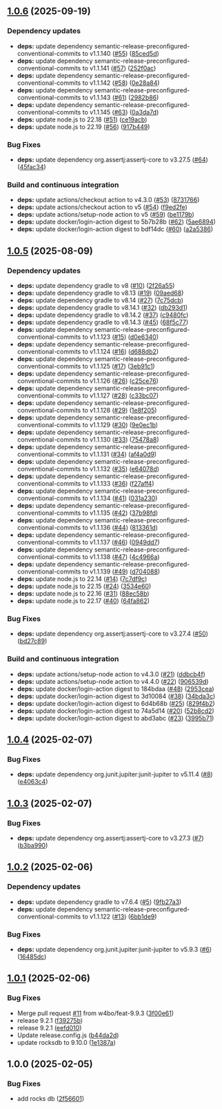 ## [1.0.6](https://github.com/w4bo/docker-rocksdb/compare/1.0.5...1.0.6) (2025-09-19)

### Dependency updates

* **deps:** update dependency semantic-release-preconfigured-conventional-commits to v1.1.140 ([#55](https://github.com/w4bo/docker-rocksdb/issues/55)) ([85ced5d](https://github.com/w4bo/docker-rocksdb/commit/85ced5d8465b0092663fceb9335ebc8e2c0231fe))
* **deps:** update dependency semantic-release-preconfigured-conventional-commits to v1.1.141 ([#57](https://github.com/w4bo/docker-rocksdb/issues/57)) ([252f0ac](https://github.com/w4bo/docker-rocksdb/commit/252f0acdefaae2853ffbf0314c0e442411f4a5b1))
* **deps:** update dependency semantic-release-preconfigured-conventional-commits to v1.1.142 ([#58](https://github.com/w4bo/docker-rocksdb/issues/58)) ([0e28a84](https://github.com/w4bo/docker-rocksdb/commit/0e28a8483d5b729505ff23652430a31b3c1357e5))
* **deps:** update dependency semantic-release-preconfigured-conventional-commits to v1.1.143 ([#61](https://github.com/w4bo/docker-rocksdb/issues/61)) ([2982b86](https://github.com/w4bo/docker-rocksdb/commit/2982b86579802bc8e42cd08fe812893a534f5ecf))
* **deps:** update dependency semantic-release-preconfigured-conventional-commits to v1.1.145 ([#63](https://github.com/w4bo/docker-rocksdb/issues/63)) ([0a3da7d](https://github.com/w4bo/docker-rocksdb/commit/0a3da7dce05ca814c7c8a02815822fc5e8a6478b))
* **deps:** update node.js to 22.18 ([#51](https://github.com/w4bo/docker-rocksdb/issues/51)) ([ce19acb](https://github.com/w4bo/docker-rocksdb/commit/ce19acb7d345eab7f2b8dbb8cb58e2d64c9ac358))
* **deps:** update node.js to 22.19 ([#56](https://github.com/w4bo/docker-rocksdb/issues/56)) ([917b449](https://github.com/w4bo/docker-rocksdb/commit/917b4492279fe09170539d2911d4a8c6dc6a1d27))

### Bug Fixes

* **deps:** update dependency org.assertj:assertj-core to v3.27.5 ([#64](https://github.com/w4bo/docker-rocksdb/issues/64)) ([45fac34](https://github.com/w4bo/docker-rocksdb/commit/45fac3468a400d44f7a06dd65818814894fc8fbc))

### Build and continuous integration

* **deps:** update actions/checkout action to v4.3.0 ([#53](https://github.com/w4bo/docker-rocksdb/issues/53)) ([8731766](https://github.com/w4bo/docker-rocksdb/commit/8731766522ac1c58b7c41e1ef17d6c2bf9567523))
* **deps:** update actions/checkout action to v5 ([#54](https://github.com/w4bo/docker-rocksdb/issues/54)) ([f9ed2fe](https://github.com/w4bo/docker-rocksdb/commit/f9ed2fe59010652aba2ac8848759305e376ba503))
* **deps:** update actions/setup-node action to v5 ([#59](https://github.com/w4bo/docker-rocksdb/issues/59)) ([be1179b](https://github.com/w4bo/docker-rocksdb/commit/be1179b340d5468d0ec61ce60f10025d09ca0906))
* **deps:** update docker/login-action digest to 5b7b28b ([#62](https://github.com/w4bo/docker-rocksdb/issues/62)) ([5ae6894](https://github.com/w4bo/docker-rocksdb/commit/5ae6894a6ca3cdac1c629767b474edb19bcb9a84))
* **deps:** update docker/login-action digest to bdf14dc ([#60](https://github.com/w4bo/docker-rocksdb/issues/60)) ([a2a5386](https://github.com/w4bo/docker-rocksdb/commit/a2a5386c047feda1765660e8453ec9c4d22cffce))

## [1.0.5](https://github.com/w4bo/docker-rocksdb/compare/1.0.4...1.0.5) (2025-08-09)

### Dependency updates

* **deps:** update dependency gradle to v8 ([#10](https://github.com/w4bo/docker-rocksdb/issues/10)) ([2f26a55](https://github.com/w4bo/docker-rocksdb/commit/2f26a555540f6f8ec0510acb46c707e89307311b))
* **deps:** update dependency gradle to v8.13 ([#19](https://github.com/w4bo/docker-rocksdb/issues/19)) ([09aed68](https://github.com/w4bo/docker-rocksdb/commit/09aed68f500c3b424790a7f5a4492377f4e7455a))
* **deps:** update dependency gradle to v8.14 ([#27](https://github.com/w4bo/docker-rocksdb/issues/27)) ([7c75dcb](https://github.com/w4bo/docker-rocksdb/commit/7c75dcb0804cfb1f992325fc96f211ad0a1355bc))
* **deps:** update dependency gradle to v8.14.1 ([#32](https://github.com/w4bo/docker-rocksdb/issues/32)) ([db293d1](https://github.com/w4bo/docker-rocksdb/commit/db293d15be7edd04f3da8d92de61180d4e603af9))
* **deps:** update dependency gradle to v8.14.2 ([#37](https://github.com/w4bo/docker-rocksdb/issues/37)) ([c9480fc](https://github.com/w4bo/docker-rocksdb/commit/c9480fc36d8777ec92a2789af98ac5a7ecd40254))
* **deps:** update dependency gradle to v8.14.3 ([#45](https://github.com/w4bo/docker-rocksdb/issues/45)) ([68f5c77](https://github.com/w4bo/docker-rocksdb/commit/68f5c773372dbc5e70a601a6fd8c899b3dc5f1db))
* **deps:** update dependency semantic-release-preconfigured-conventional-commits to v1.1.123 ([#15](https://github.com/w4bo/docker-rocksdb/issues/15)) ([d0e6340](https://github.com/w4bo/docker-rocksdb/commit/d0e6340d3ebe287f75503628c102bd78e5fb5a0f))
* **deps:** update dependency semantic-release-preconfigured-conventional-commits to v1.1.124 ([#16](https://github.com/w4bo/docker-rocksdb/issues/16)) ([d688db2](https://github.com/w4bo/docker-rocksdb/commit/d688db218d25eefbc9e3ffb426793f5c427683e5))
* **deps:** update dependency semantic-release-preconfigured-conventional-commits to v1.1.125 ([#17](https://github.com/w4bo/docker-rocksdb/issues/17)) ([3eb91c1](https://github.com/w4bo/docker-rocksdb/commit/3eb91c1082ebba7c9a1a2d816b6c96b32dc2a3d8))
* **deps:** update dependency semantic-release-preconfigured-conventional-commits to v1.1.126 ([#26](https://github.com/w4bo/docker-rocksdb/issues/26)) ([c25ce76](https://github.com/w4bo/docker-rocksdb/commit/c25ce765c427b3aa8bf7b7c241b91a6a1367962e))
* **deps:** update dependency semantic-release-preconfigured-conventional-commits to v1.1.127 ([#28](https://github.com/w4bo/docker-rocksdb/issues/28)) ([c33bc07](https://github.com/w4bo/docker-rocksdb/commit/c33bc07d03c336e213bba8708547caa651ce036d))
* **deps:** update dependency semantic-release-preconfigured-conventional-commits to v1.1.128 ([#29](https://github.com/w4bo/docker-rocksdb/issues/29)) ([1e8f205](https://github.com/w4bo/docker-rocksdb/commit/1e8f205a7f4c2629967a9021c41eb07bb74b6164))
* **deps:** update dependency semantic-release-preconfigured-conventional-commits to v1.1.129 ([#30](https://github.com/w4bo/docker-rocksdb/issues/30)) ([9e0ec1b](https://github.com/w4bo/docker-rocksdb/commit/9e0ec1b1638e317d8abc958dab6477afeb52975e))
* **deps:** update dependency semantic-release-preconfigured-conventional-commits to v1.1.130 ([#33](https://github.com/w4bo/docker-rocksdb/issues/33)) ([75478a8](https://github.com/w4bo/docker-rocksdb/commit/75478a805eb505ca2b59e05afccd9a350d853d94))
* **deps:** update dependency semantic-release-preconfigured-conventional-commits to v1.1.131 ([#34](https://github.com/w4bo/docker-rocksdb/issues/34)) ([af4a0d9](https://github.com/w4bo/docker-rocksdb/commit/af4a0d96d0998f633744eff082a076ec35900373))
* **deps:** update dependency semantic-release-preconfigured-conventional-commits to v1.1.132 ([#35](https://github.com/w4bo/docker-rocksdb/issues/35)) ([e64078d](https://github.com/w4bo/docker-rocksdb/commit/e64078d09a3b8e573dd9c88b014e7c9b18ed039d))
* **deps:** update dependency semantic-release-preconfigured-conventional-commits to v1.1.133 ([#36](https://github.com/w4bo/docker-rocksdb/issues/36)) ([f27aff4](https://github.com/w4bo/docker-rocksdb/commit/f27aff4539d50407f276020781abb506606244bb))
* **deps:** update dependency semantic-release-preconfigured-conventional-commits to v1.1.134 ([#41](https://github.com/w4bo/docker-rocksdb/issues/41)) ([031a230](https://github.com/w4bo/docker-rocksdb/commit/031a2301f26a551f5358031ea94418ea60ead8e0))
* **deps:** update dependency semantic-release-preconfigured-conventional-commits to v1.1.135 ([#42](https://github.com/w4bo/docker-rocksdb/issues/42)) ([37b98fd](https://github.com/w4bo/docker-rocksdb/commit/37b98fdf2a7449da8f49364288c7046a6a954d6c))
* **deps:** update dependency semantic-release-preconfigured-conventional-commits to v1.1.136 ([#44](https://github.com/w4bo/docker-rocksdb/issues/44)) ([813361d](https://github.com/w4bo/docker-rocksdb/commit/813361dd623a07c8a7f649e7664a776f86b1c6bf))
* **deps:** update dependency semantic-release-preconfigured-conventional-commits to v1.1.137 ([#46](https://github.com/w4bo/docker-rocksdb/issues/46)) ([0949dd7](https://github.com/w4bo/docker-rocksdb/commit/0949dd7e4a7c064fe913049bb6077fee9dc19171))
* **deps:** update dependency semantic-release-preconfigured-conventional-commits to v1.1.138 ([#47](https://github.com/w4bo/docker-rocksdb/issues/47)) ([4c4966a](https://github.com/w4bo/docker-rocksdb/commit/4c4966a3663a0f9f167898ca44f9ccb4af8f01ba))
* **deps:** update dependency semantic-release-preconfigured-conventional-commits to v1.1.139 ([#49](https://github.com/w4bo/docker-rocksdb/issues/49)) ([d704088](https://github.com/w4bo/docker-rocksdb/commit/d704088f77fe250a2adcbbcb433db760b417a247))
* **deps:** update node.js to 22.14 ([#14](https://github.com/w4bo/docker-rocksdb/issues/14)) ([7c7df9c](https://github.com/w4bo/docker-rocksdb/commit/7c7df9c6f50719fc2ef54e276378f2a9b1eabfe0))
* **deps:** update node.js to 22.15 ([#24](https://github.com/w4bo/docker-rocksdb/issues/24)) ([3534e60](https://github.com/w4bo/docker-rocksdb/commit/3534e603747d549e30b5859ab466b28d89896132))
* **deps:** update node.js to 22.16 ([#31](https://github.com/w4bo/docker-rocksdb/issues/31)) ([88ec58b](https://github.com/w4bo/docker-rocksdb/commit/88ec58b7dfa13f477db9b8776302638118656252))
* **deps:** update node.js to 22.17 ([#40](https://github.com/w4bo/docker-rocksdb/issues/40)) ([64fa862](https://github.com/w4bo/docker-rocksdb/commit/64fa862485f2a08892d9d038ff8116b1daee73ff))

### Bug Fixes

* **deps:** update dependency org.assertj:assertj-core to v3.27.4 ([#50](https://github.com/w4bo/docker-rocksdb/issues/50)) ([bd27c89](https://github.com/w4bo/docker-rocksdb/commit/bd27c89924dc0efa09276066a2e3b033dc6fff2a))

### Build and continuous integration

* **deps:** update actions/setup-node action to v4.3.0 ([#21](https://github.com/w4bo/docker-rocksdb/issues/21)) ([ddbcb4f](https://github.com/w4bo/docker-rocksdb/commit/ddbcb4f145bd6593209238e5fcfb2669b2c08ea5))
* **deps:** update actions/setup-node action to v4.4.0 ([#22](https://github.com/w4bo/docker-rocksdb/issues/22)) ([906539d](https://github.com/w4bo/docker-rocksdb/commit/906539d92c013a2a3d2049b9f272c27879eb1feb))
* **deps:** update docker/login-action digest to 184bdaa ([#48](https://github.com/w4bo/docker-rocksdb/issues/48)) ([2953cea](https://github.com/w4bo/docker-rocksdb/commit/2953ceaa1ad524ca3a151342b3884b156b410283))
* **deps:** update docker/login-action digest to 3d10084 ([#38](https://github.com/w4bo/docker-rocksdb/issues/38)) ([34bda3c](https://github.com/w4bo/docker-rocksdb/commit/34bda3c610622077907764db9729917a1326d01d))
* **deps:** update docker/login-action digest to 6d4b68b ([#25](https://github.com/w4bo/docker-rocksdb/issues/25)) ([829f4b2](https://github.com/w4bo/docker-rocksdb/commit/829f4b295cadd788d37eb1c1edc52262b9dde9ed))
* **deps:** update docker/login-action digest to 74a5d14 ([#20](https://github.com/w4bo/docker-rocksdb/issues/20)) ([52b8cd2](https://github.com/w4bo/docker-rocksdb/commit/52b8cd2117fc4fe6944dbc9f5bb8df2088b2759b))
* **deps:** update docker/login-action digest to abd3abc ([#23](https://github.com/w4bo/docker-rocksdb/issues/23)) ([3995b71](https://github.com/w4bo/docker-rocksdb/commit/3995b71d56da1cf1121c84ca3aba06328e28c597))

## [1.0.4](https://github.com/w4bo/docker-rocksdb/compare/1.0.3...1.0.4) (2025-02-07)

### Bug Fixes

* **deps:** update dependency org.junit.jupiter:junit-jupiter to v5.11.4 ([#8](https://github.com/w4bo/docker-rocksdb/issues/8)) ([e4063c4](https://github.com/w4bo/docker-rocksdb/commit/e4063c49458db3719e1f9cfd792e5c5fadbc25fd))

## [1.0.3](https://github.com/w4bo/docker-rocksdb/compare/1.0.2...1.0.3) (2025-02-07)

### Bug Fixes

* **deps:** update dependency org.assertj:assertj-core to v3.27.3 ([#7](https://github.com/w4bo/docker-rocksdb/issues/7)) ([b3ba990](https://github.com/w4bo/docker-rocksdb/commit/b3ba990cb3b13e8f6f3b68481dc6c6aeab4ff1e6))

## [1.0.2](https://github.com/w4bo/docker-rocksdb/compare/1.0.1...1.0.2) (2025-02-06)

### Dependency updates

* **deps:** update dependency gradle to v7.6.4 ([#5](https://github.com/w4bo/docker-rocksdb/issues/5)) ([9fb27a3](https://github.com/w4bo/docker-rocksdb/commit/9fb27a32107123e7873852828835b185c8c1dc03))
* **deps:** update dependency semantic-release-preconfigured-conventional-commits to v1.1.122 ([#13](https://github.com/w4bo/docker-rocksdb/issues/13)) ([6bb1de9](https://github.com/w4bo/docker-rocksdb/commit/6bb1de9e8ccfc29fbe30c735e60b202627b8f80d))

### Bug Fixes

* **deps:** update dependency org.junit.jupiter:junit-jupiter to v5.9.3 ([#6](https://github.com/w4bo/docker-rocksdb/issues/6)) ([16485dc](https://github.com/w4bo/docker-rocksdb/commit/16485dc84b8e35e6c65f43d4625e3697dace9c90))

## [1.0.1](https://github.com/w4bo/docker-rocksdb/compare/1.0.0...1.0.1) (2025-02-06)

### Bug Fixes

* Merge pull request [#11](https://github.com/w4bo/docker-rocksdb/issues/11) from w4bo/feat-9.9.3 ([3f00e61](https://github.com/w4bo/docker-rocksdb/commit/3f00e616c2ca53cbcd8b2f27c4b6a995a8c60ade))
* release 9.2.1 ([f39275b](https://github.com/w4bo/docker-rocksdb/commit/f39275bdf3edf8ac93300bb0f3b5ad389c1bc48b))
* release 9.2.1 ([eefd010](https://github.com/w4bo/docker-rocksdb/commit/eefd010692e01323822f2c0dc4acefbdd91d6346))
* Update release.config.js ([b44da2d](https://github.com/w4bo/docker-rocksdb/commit/b44da2d53ae79cd4638e99720a672dd33243b887))
* update rocksdb to 9.10.0 ([1e1387a](https://github.com/w4bo/docker-rocksdb/commit/1e1387aa94498896ed35c2d6c62f96e8db346846))

## 1.0.0 (2025-02-05)

### Bug Fixes

* add rocks db ([2f56601](https://github.com/w4bo/docker-rocksdb/commit/2f56601922cf67adfd4fbd5fe8116d87384335b2))

